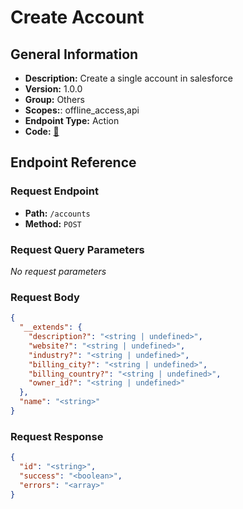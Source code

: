 # Create Account

## General Information

- **Description:** Create a single account in salesforce
- **Version:** 1.0.0
- **Group:** Others
- **Scopes:**: offline_access,api
- **Endpoint Type:** Action
- **Code:** [🔗](https://github.com/NangoHQ/integration-templates/tree/main/integrations/salesforce-sandbox/actions/create-account.ts)

## Endpoint Reference

### Request Endpoint

- **Path:** `/accounts`
- **Method:** `POST`

### Request Query Parameters

_No request parameters_

### Request Body

```json
{
  "__extends": {
    "description?": "<string | undefined>",
    "website?": "<string | undefined>",
    "industry?": "<string | undefined>",
    "billing_city?": "<string | undefined>",
    "billing_country?": "<string | undefined>",
    "owner_id?": "<string | undefined>"
  },
  "name": "<string>"
}
```

### Request Response

```json
{
  "id": "<string>",
  "success": "<boolean>",
  "errors": "<array>"
}
```
